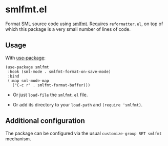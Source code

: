 # smlfmt.el

Format SML source code using
[smlfmt](https://github.com/shwestrick/smlfmt). Requires
`reformatter.el`, on top of which this package is a very small number
of lines of code.

## Usage

With [use-package](https://github.com/jwiegley/use-package/):

```elisp
(use-package smlfmt
 :hook (sml-mode . smlfmt-format-on-save-mode)
 :bind
 (:map sml-mode-map
   ("C-c r" . smlfmt-format-buffer)))
```

* Or just `load-file` the `smlfmt.el` file.

* Or add its directory to your `load-path` and `(require 'smlfmt)`.

## Additional configuration

The package can be configured via the usual `customize-group RET
smlfmt` mechanism.

